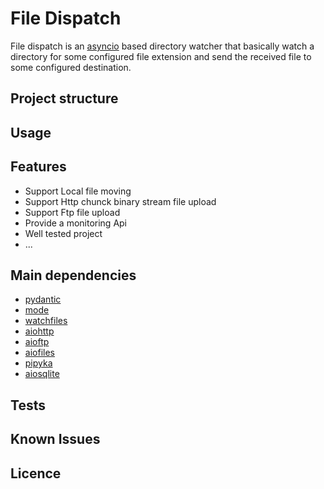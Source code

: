 # File Dispatch

File dispatch is an [asyncio](https://docs.python.org/3.9/library/asyncio.html) based directory watcher that 
basically watch a directory for some configured file extension and send the received file
to some configured destination.

## Project structure

## Usage

## Features

+ Support Local file moving
+ Support Http chunck binary stream file upload
+ Support Ftp file upload 
+ Provide a monitoring Api
+ Well tested project
+ ...

## Main dependencies

+ [pydantic](https://pydantic-docs.helpmanual.io/)
+ [mode](https://github.com/ask/mode)
+ [watchfiles](https://watchfiles.helpmanual.io/)
+ [aiohttp](https://docs.aiohttp.org/en/stable/)
+ [aioftp](https://github.com/aio-libs/aioftp)
+ [aiofiles](https://pypi.org/project/aiofiles/)
+ [pipyka](https://github.com/kayak/pypika)
+ [aiosqlite](https://aiosqlite.omnilib.dev/en/stable/)

## Tests

## Known Issues

## Licence
